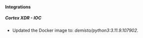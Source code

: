 
#### Integrations

##### Cortex XDR - IOC

- Updated the Docker image to: *demisto/python3:3.11.9.107902*.
